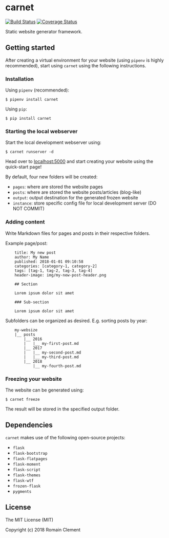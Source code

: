 # carnet

[![Build Status](https://travis-ci.org/rclement/carnet.svg?branch=develop)](https://travis-ci.org/rclement/carnet)
[![Coverage Status](https://coveralls.io/repos/github/rclement/carnet/badge.svg?branch=develop)](https://coveralls.io/github/rclement/carnet?branch=develop)

Static website generator framework.

## Getting started

After creating a virtual environment for your website (using `pipenv` is highly
recommended), start using `carnet` using the following instructions.

### Installation

Using `pipenv` (recommended):

    $ pipenv install carnet

Using `pip`:
    
    $ pip install carnet

### Starting the local webserver

Start the local development webserver using:

    $ carnet runserver -d

Head over to [localhost:5000](http://localhost:5000) and start creating your
website using the quick-start page!

By default, four new folders will be created:

- `pages`: where are stored the website pages
- `posts`: where are stored the website posts/articles (blog-like)
- `output`: output destination for the generated frozen website
- `instance`: store specific config file for local development server (DO NOT COMMIT)

### Adding content

Write Markdown files for pages and posts in their respective folders.

Example page/post:

```
    title: My new post
    author: My Name
    published: 2018-01-01 09:10:58
    categories: [category-1, category-2]
    tags: [tag-1, tag-2, tag-3, tag-4]
    header-image: img/my-new-post-header.png
    
    ## Section
    
    Lorem ipsum dolor sit amet
    
    ### Sub-section
    
    Lorem ipsum dolor sit amet
```

Subfolders can be organized as desired.
E.g. sorting posts by year:

```
    my-websize
    |__ posts
        |__ 2016
        |   |__ my-first-post.md
        |__ 2017
        |   |__ my-second-post.md
        |   |__ my-third-post.md
        |__ 2018
            |__ my-fourth-post.md
```

### Freezing your website

The website can be generated using:

    $ carnet freeze

The result will be stored in the specified output folder.

## Dependencies

`carnet` makes use of the following open-source projects:

- `flask`
- `flask-bootstrap`
- `flask-flatpages`
- `flask-moment`
- `flask-script`
- `flask-themes`
- `flask-wtf`
- `frozen-flask`
- `pygments`

## License

The MIT License (MIT)

Copyright (c) 2018 Romain Clement
